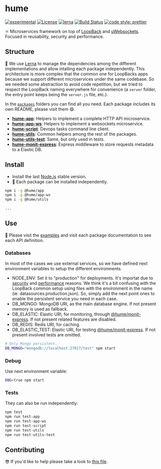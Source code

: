 # hume

[![experimental](http://badges.github.io/stability-badges/dist/experimental.svg)](http://github.com/badges/stability-badges)
[![License](https://img.shields.io/badge/License-Apache%202.0-blue.svg)](https://opensource.org/licenses/Apache-2.0)
[![lerna](https://img.shields.io/badge/maintained%20with-lerna-cc00ff.svg)](https://lernajs.io/)
[![Build Status](https://travis-ci.org/IBMresearch/hume.svg?branch=master)](https://travis-ci.org/IBMresearch/hume)
[![code style: prettier](https://img.shields.io/badge/code_style-prettier-ff69b4.svg?style=flat-square)](https://github.com/prettier/prettier)

:atom_symbol: Microservices framework on top of [LoopBack](http://loopback.io) and [uWebsockets](https://github.com/uNetworking/uWebSockets). Focused in reusability, security and performance.

## Structure

:construction: We use [Lerna](https://github.com/lerna/lerna) to manage the dependencies among the different implementations and allow intalling each package independently. This architecture is more complex that the common one for LoopBacks apps because we support different microservices under the same codebase. So we needed some abstraction to avoid code repetition, but we tried to respect the LoopBack naming everywhere for convenience (a `server` folder, the entry point keeps being the `server.js` file, etc.).

In the [`packages`](packages) folders you can find all you need. Each package includes its own README, please visit them :smile:.

- [**hume-app**](packages/hume-app): Helpers to implement a complete HTTP API microservice.
- [**hume-app-ws**](packages/hume-app-ws): Helpers to implement a websockets microservice.
- [**hume-script**](packages/hume-script): Devops tasks command line client.
- [**hume-utils**](packages/hume-utils): Common helpers among the rest of the packages.
- [**hume-utils-test**](packages/hume-utils-test): Same, but only used in tests.
- [**hume-monit-express**](packages/hume-monit-express): Express middleware to store requests metadata to a Elastic DB.

## Install

- Install the last [Node.js](https://nodejs.org/download) stable version.
- :pizza: Each package can be installed independently.

```sh
npm i -g @hume/app
npm i -g @hume/app-ws
npm i -g @hume/utils

...
```

## Use

:rocket: Please visit the [examples](example) and visit each package documentation to see each API definition.

### Databases

In most of the cases we use external services, so we have defined next environment variables to setup the different environments.

- NODE_ENV: Set it to "production" for deployments. It's importat due to [security](https://github.com/jesusprubio/strong-node#12-returned-errors-dont-include-sensitive-information-about-the-environment-stack-paths-db-queries-etc-cwe-209) and [performance](https://www.dynatrace.com/news/blog/the-drastic-effects-of-omitting-node_env-in-your-express-js-applications) reasons. We think it's a bit confusing with the LoopBack common setup using files with the environment in the name (ie: datasources.production.json). So, simply add the next point ones to enable the persistent service you need in each case.
- DB_MONGO: MongoDB URI, as the main database engine. If not present memory is used as fallback.
- DB_ELASTIC: Elastic URI, for monitoring, through [@hume/monit-express](packages/hume-monit-express). If not present related features are disabled.
- DB_REDIS: Redis URI, for caching.
- DB_ELASTIC_TEST: Elastic URI, for testing [@hume/monit-express](packages/hume-monit-express). If not present involved tests are omitted.

```sh
# Only Mongo persistent.
DB_MONGO="mongodb://localhost:27017/test" npm start
```

### Debug

Use next environment variable:

```sh
DBG=true npm start
```

### Tests

They can also be run independently:

```sh
npm test
npm run test-app
npm run test-app-ws
npm run test-script
npm run test-utils
npm run test-utils-test
```

## Contributing

:sunglasses: If you'd like to help please take a look to [this file](.github/CONTRIBUTING.md).
